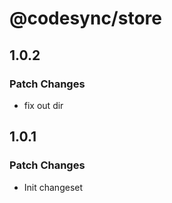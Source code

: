 # @codesync/store

## 1.0.2

### Patch Changes

- fix out dir

## 1.0.1

### Patch Changes

- Init changeset
